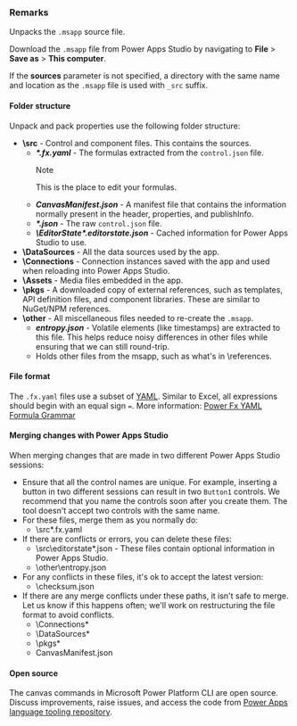 ### Remarks

Unpacks the `.msapp` source file.

Download the `.msapp` file from Power Apps Studio by navigating to **File** > **Save as** > **This computer**.

If the **sources** parameter is not specified, a directory with the same name and location as the `.msapp` file is used with `_src` suffix.

#### Folder structure

Unpack and pack properties use the following folder structure:

- **\src** - Control and component files. This contains the sources.
  - **_\*.fx.yaml_** - The formulas extracted from the `control.json` file.
    > [!NOTE]
    > This is the place to edit your formulas.
  - **_CanvasManifest.json_** - A manifest file that contains the information normally present in the header, properties, and publishInfo.
  - **_\*.json_** - The raw `control.json` file.
  - **_\EditorState\*.editorstate.json_** - Cached information for Power Apps Studio to use.
- **\DataSources** - All the data sources used by the app.
- **\Connections** - Connection instances saved with the app and used when reloading into Power Apps Studio.
- **\Assets** - Media files embedded in the app.
- **\pkgs** - A downloaded copy of external references, such as templates, API definition files, and component libraries. These are similar to NuGet/NPM references.
- **\other** - All miscellaneous files needed to re-create the `.msapp`.
  - **_entropy.json_** - Volatile elements (like timestamps) are extracted to this file. This helps reduce noisy differences in other files while ensuring that we can still round-trip.
  - Holds other files from the msapp, such as what's in \references.

#### File format

The `.fx.yaml` files use a subset of [YAML](https://yaml.org/spec/1.2/spec.html). Similar to Excel, all expressions should begin with an equal sign `=`. More information: [Power Fx YAML Formula Grammar](/power-platform/power-fx/yaml-formula-grammar)

#### Merging changes with Power Apps Studio

When merging changes that are made in two different Power Apps Studio sessions:

- Ensure that all the control names are unique. For example, inserting a button in two different sessions can result in two `Button1` controls. We recommend that you name the controls soon after you create them. The tool doesn't accept two controls with the same name.
- For these files, merge them as you normally do:
  - \src\*.fx.yaml
- If there are conflicts or errors, you can delete these files:
  - \src\editorstate\*.json - These files contain optional information in Power Apps Studio.
  - \other\entropy.json
- For any conflicts in these files, it's ok to accept the latest version:
  - \checksum.json
- If there are any merge conflicts under these paths, it isn't safe to merge. Let us know if this happens often; we'll work on restructuring the file format to avoid conflicts.
  - \Connections\*
  - \DataSources\*
  - \pkgs\*
  - CanvasManifest.json

#### Open source

The canvas commands in Microsoft Power Platform CLI are open source. Discuss improvements, raise issues, and access the code from [Power Apps language tooling repository](https://github.com/microsoft/PowerApps-Language-Tooling).

